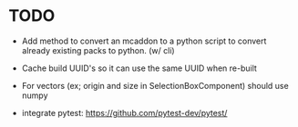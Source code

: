 # TODO
- Add method to convert an mcaddon to a python script to convert already existing packs to python. (w/ cli)
- Cache build UUID's so it can use the same UUID when re-built

- For vectors (ex; origin and size in SelectionBoxComponent) should use numpy

- integrate pytest: https://github.com/pytest-dev/pytest/
